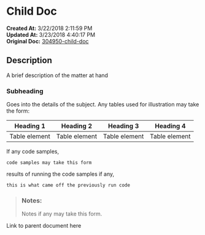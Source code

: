 # Child Doc

**Created At:** 3/22/2018 2:11:59 PM  
**Updated At:** 3/23/2018 4:40:17 PM  
**Original Doc:** [304950-child-doc](https://docs.jbase.com/44023-templates/304950-child-doc)  


## Description 

A brief description of the matter at hand



### Subheading 

Goes into the details of the subject. Any tables used for illustration may take the form:


| Heading 1<br> | Heading 2<br> | Heading 3<br> | Heading 4<br> |
| --- | --- | --- | --- |
| Table element<br> | Table element<br> | Table element<br> | Table element<br> |




If any code samples,

```
code samples may take this form
```



results of running the code samples if any,

```
this is what came off the previously run code 
```






> ### Notes: 
> 
> Notes if any may take this form.




Link to parent document here
